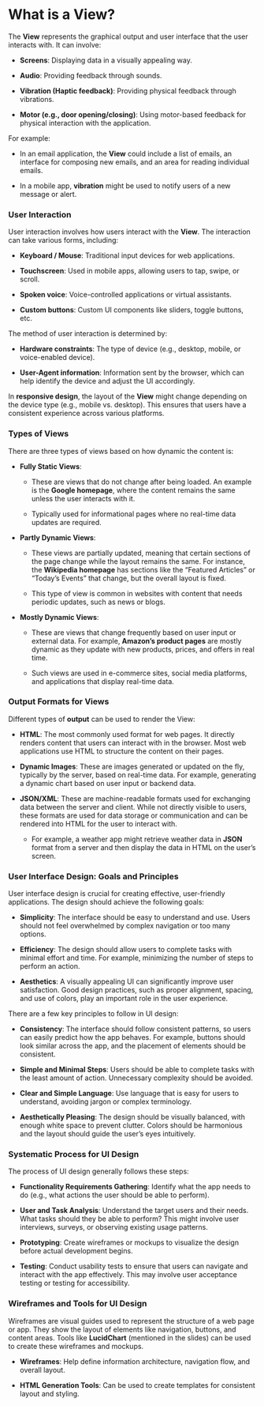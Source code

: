 # **What is a View?**

The **View** represents the graphical output and user interface that the user interacts with. It can involve:

-   **Screens**: Displaying data in a visually appealing way.
    
-   **Audio**: Providing feedback through sounds.
    
-   **Vibration (Haptic feedback)**: Providing physical feedback through vibrations.
    
-   **Motor (e.g., door opening/closing)**: Using motor-based feedback for physical interaction with the application.
    

For example:

-   In an email application, the **View** could include a list of emails, an interface for composing new emails, and an area for reading individual emails.
    
-   In a mobile app, **vibration** might be used to notify users of a new message or alert.
    

### **User Interaction**

User interaction involves how users interact with the **View**. The interaction can take various forms, including:

-   **Keyboard / Mouse**: Traditional input devices for web applications.
    
-   **Touchscreen**: Used in mobile apps, allowing users to tap, swipe, or scroll.
    
-   **Spoken voice**: Voice-controlled applications or virtual assistants.
    
-   **Custom buttons**: Custom UI components like sliders, toggle buttons, etc.
    

The method of user interaction is determined by:

-   **Hardware constraints**: The type of device (e.g., desktop, mobile, or voice-enabled device).
    
-   **User-Agent information**: Information sent by the browser, which can help identify the device and adjust the UI accordingly.
    

In **responsive design**, the layout of the **View** might change depending on the device type (e.g., mobile vs. desktop). This ensures that users have a consistent experience across various platforms.

### **Types of Views**

There are three types of views based on how dynamic the content is:

-   **Fully Static Views**:
    
    -   These are views that do not change after being loaded. An example is the **Google homepage**, where the content remains the same unless the user interacts with it.
        
    -   Typically used for informational pages where no real-time data updates are required.
        
-   **Partly Dynamic Views**:
    
    -   These views are partially updated, meaning that certain sections of the page change while the layout remains the same. For instance, the **Wikipedia homepage** has sections like the “Featured Articles” or “Today’s Events” that change, but the overall layout is fixed.
        
    -   This type of view is common in websites with content that needs periodic updates, such as news or blogs.
        
-   **Mostly Dynamic Views**:
    
    -   These are views that change frequently based on user input or external data. For example, **Amazon’s product pages** are mostly dynamic as they update with new products, prices, and offers in real time.
        
    -   Such views are used in e-commerce sites, social media platforms, and applications that display real-time data.
        

### **Output Formats for Views**

Different types of **output** can be used to render the View:

-   **HTML**: The most commonly used format for web pages. It directly renders content that users can interact with in the browser. Most web applications use HTML to structure the content on their pages.
    
-   **Dynamic Images**: These are images generated or updated on the fly, typically by the server, based on real-time data. For example, generating a dynamic chart based on user input or backend data.
    
-   **JSON/XML**: These are machine-readable formats used for exchanging data between the server and client. While not directly visible to users, these formats are used for data storage or communication and can be rendered into HTML for the user to interact with.
    
    -   For example, a weather app might retrieve weather data in **JSON** format from a server and then display the data in HTML on the user’s screen.
        

### **User Interface Design: Goals and Principles**

User interface design is crucial for creating effective, user-friendly applications. The design should achieve the following goals:

-   **Simplicity**: The interface should be easy to understand and use. Users should not feel overwhelmed by complex navigation or too many options.
    
-   **Efficiency**: The design should allow users to complete tasks with minimal effort and time. For example, minimizing the number of steps to perform an action.
    
-   **Aesthetics**: A visually appealing UI can significantly improve user satisfaction. Good design practices, such as proper alignment, spacing, and use of colors, play an important role in the user experience.
    

There are a few key principles to follow in UI design:

-   **Consistency**: The interface should follow consistent patterns, so users can easily predict how the app behaves. For example, buttons should look similar across the app, and the placement of elements should be consistent.
    
-   **Simple and Minimal Steps**: Users should be able to complete tasks with the least amount of action. Unnecessary complexity should be avoided.
    
-   **Clear and Simple Language**: Use language that is easy for users to understand, avoiding jargon or complex terminology.
    
-   **Aesthetically Pleasing**: The design should be visually balanced, with enough white space to prevent clutter. Colors should be harmonious and the layout should guide the user’s eyes intuitively.
    

### **Systematic Process for UI Design**

The process of UI design generally follows these steps:

-   **Functionality Requirements Gathering**: Identify what the app needs to do (e.g., what actions the user should be able to perform).
    
-   **User and Task Analysis**: Understand the target users and their needs. What tasks should they be able to perform? This might involve user interviews, surveys, or observing existing usage patterns.
    
-   **Prototyping**: Create wireframes or mockups to visualize the design before actual development begins.
    
-   **Testing**: Conduct usability tests to ensure that users can navigate and interact with the app effectively. This may involve user acceptance testing or testing for accessibility.
    

### **Wireframes and Tools for UI Design**

Wireframes are visual guides used to represent the structure of a web page or app. They show the layout of elements like navigation, buttons, and content areas. Tools like **LucidChart** (mentioned in the slides) can be used to create these wireframes and mockups.

-   **Wireframes**: Help define information architecture, navigation flow, and overall layout.
    
-   **HTML Generation Tools**: Can be used to create templates for consistent layout and styling.
    
